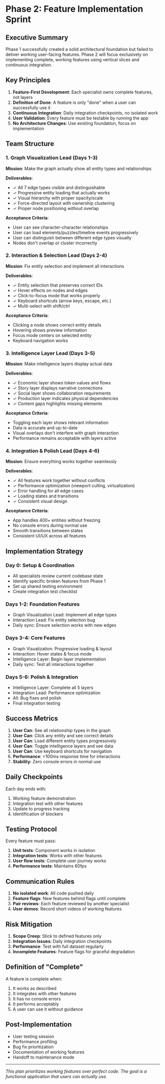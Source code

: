 # Phase 2: Feature Implementation Sprint

## Executive Summary

Phase 1 successfully created a solid architectural foundation but failed to deliver working user-facing features. Phase 2 will focus exclusively on implementing complete, working features using vertical slices and continuous integration.

## Key Principles

1. **Feature-First Development**: Each specialist owns complete features, not layers
2. **Definition of Done**: A feature is only "done" when a user can successfully use it
3. **Continuous Integration**: Daily integration checkpoints, no isolated work
4. **User Validation**: Every feature must be testable by running the app
5. **No Architecture Changes**: Use existing foundation, focus on implementation

## Team Structure

### 1. **Graph Visualization Lead** (Days 1-3)
**Mission**: Make the graph actually show all entity types and relationships

**Deliverables**:
- ✓ All 7 edge types visible and distinguishable
- ✓ Progressive entity loading that actually works
- ✓ Visual hierarchy with proper opacity/scale
- ✓ Force-directed layout with ownership clustering
- ✓ Proper node positioning without overlap

**Acceptance Criteria**:
- User can see character-character relationships
- User can load elements/puzzles/timeline events progressively
- User can distinguish between different edge types visually
- Nodes don't overlap or cluster incorrectly

### 2. **Interaction & Selection Lead** (Days 2-4)
**Mission**: Fix entity selection and implement all interactions

**Deliverables**:
- ✓ Entity selection that preserves correct IDs
- ✓ Hover effects on nodes and edges
- ✓ Click-to-focus mode that works properly
- ✓ Keyboard shortcuts (arrow keys, escape, etc.)
- ✓ Multi-select with shift/ctrl

**Acceptance Criteria**:
- Clicking a node shows correct entity details
- Hovering shows preview information
- Focus mode centers on selected entity
- Keyboard navigation works

### 3. **Intelligence Layer Lead** (Days 3-5)
**Mission**: Make intelligence layers display actual data

**Deliverables**:
- ✓ Economic layer shows token values and flows
- ✓ Story layer displays narrative connections
- ✓ Social layer shows collaboration requirements
- ✓ Production layer indicates physical dependencies
- ✓ Content gaps highlights missing elements

**Acceptance Criteria**:
- Toggling each layer shows relevant information
- Data is accurate and up-to-date
- Visual overlays don't interfere with graph interaction
- Performance remains acceptable with layers active

### 4. **Integration & Polish Lead** (Days 4-6)
**Mission**: Ensure everything works together seamlessly

**Deliverables**:
- ✓ All features work together without conflicts
- ✓ Performance optimization (viewport culling, virtualization)
- ✓ Error handling for all edge cases
- ✓ Loading states and transitions
- ✓ Consistent visual design

**Acceptance Criteria**:
- App handles 400+ entities without freezing
- No console errors during normal use
- Smooth transitions between states
- Consistent UI/UX across all features

## Implementation Strategy

### Day 0: Setup & Coordination
- All specialists review current codebase state
- Identify specific broken features from Phase 1
- Set up shared testing environment
- Create integration test checklist

### Days 1-2: Foundation Features
- Graph Visualization Lead: Implement all edge types
- Interaction Lead: Fix entity selection bug
- Daily sync: Ensure selection works with new edges

### Days 3-4: Core Features
- Graph Visualization: Progressive loading & layout
- Interaction: Hover states & focus mode
- Intelligence Layer: Begin layer implementation
- Daily sync: Test all interactions together

### Days 5-6: Polish & Integration
- Intelligence Layer: Complete all 5 layers
- Integration Lead: Performance optimization
- All: Bug fixes and polish
- Final integration testing

## Success Metrics

1. **User Can**: See all relationship types in the graph
2. **User Can**: Click any entity and see correct details
3. **User Can**: Load different entity types progressively
4. **User Can**: Toggle intelligence layers and see data
5. **User Can**: Use keyboard shortcuts for navigation
6. **Performance**: <100ms response time for interactions
7. **Stability**: Zero console errors in normal use

## Daily Checkpoints

Each day ends with:
1. Working feature demonstration
2. Integration test with other features
3. Update to progress tracking
4. Identification of blockers

## Testing Protocol

Every feature must pass:
1. **Unit tests**: Component works in isolation
2. **Integration tests**: Works with other features
3. **User flow tests**: Complete user journey works
4. **Performance tests**: Maintains 60fps

## Communication Rules

1. **No isolated work**: All code pushed daily
2. **Feature flags**: New features behind flags until complete
3. **Pair reviews**: Each feature reviewed by another specialist
4. **User demos**: Record short videos of working features

## Risk Mitigation

1. **Scope Creep**: Stick to defined features only
2. **Integration Issues**: Daily integration checkpoints
3. **Performance**: Test with full dataset regularly
4. **Incomplete Features**: Feature flags for graceful degradation

## Definition of "Complete"

A feature is complete when:
1. It works as described
2. It integrates with other features
3. It has no console errors
4. It performs acceptably
5. A user can use it without guidance

## Post-Implementation

- User testing session
- Performance profiling
- Bug fix prioritization
- Documentation of working features
- Handoff to maintenance mode

---

*This plan prioritizes working features over perfect code. The goal is a functional application that users can actually use.*